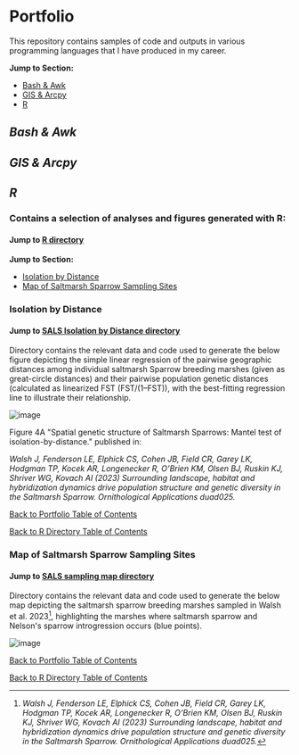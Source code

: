 # Portfolio
This repository contains samples of code and outputs in various programming languages that I have produced in my career.

**Jump to Section:**

- [Bash & Awk](#bash--awk)  
- [GIS & Arcpy](#gis--arcpy)
- [R](#r)

## *Bash & Awk*

## *GIS & Arcpy*

## *R*
### Contains a selection of analyses and figures generated with R:
#### Jump to [R directory](R) 
**Jump to Section:**

- [Isolation by Distance](#isolation-by-distance)
- [Map of Saltmarsh Sparrow Sampling Sites](#map-of-saltmarsh-sparrow-sampling-sites) 
### Isolation by Distance
#### Jump to [SALS Isolation by Distance directory](R/SALS%20Isolation%20by%20Distance)

Directory contains the relevant data and code used to generate the below figure depicting the simple linear regression of the pairwise geographic distances among individual saltmarsh Sparrow breeding marshes (given as great-circle distances) and their pairwise population genetic distances (calculated as linearized FST (FST/(1–FST)), with the best-fitting regression line to illustrate their relationship. 

![image](https://github.com/LEFenderson/Portfolio/assets/49617364/959d5477-8bda-44c1-a7b2-d2bb81377b1a)

Figure 4A "Spatial genetic structure of Saltmarsh Sparrows: Mantel test of isolation-by-distance." published in: 

*Walsh J, Fenderson LE, Elphick CS, Cohen JB, Field CR, Garey LK, Hodgman TP, Kocek
AR, Longenecker R, O’Brien KM, Olsen BJ, Ruskin KJ, Shriver WG, Kovach AI (2023) Surrounding
landscape, habitat and hybridization dynamics drive population structure and genetic diversity in
the Saltmarsh Sparrow. Ornithological Applications duad025.*

[Back to Portfolio Table of Contents](#portfolio)

[Back to R Directory Table of Contents](#r)
### Map of Saltmarsh Sparrow Sampling Sites
#### Jump to [SALS sampling map directory](R/SALS%20sampling%20map)

Directory contains the relevant data and code used to generate the below map depicting the saltmarsh sparrow breeding marshes sampled in Walsh et al. 2023[^1], highlighting the marshes where saltmarsh sparrow and Nelson's sparrow introgression occurs (blue points).

![image](https://github.com/LEFenderson/Portfolio/assets/49617364/483e6b66-7940-4af1-be5a-c2bc5568f141)

[^1]: *Walsh J, Fenderson LE, Elphick CS, Cohen JB, Field CR, Garey LK, Hodgman TP, Kocek
AR, Longenecker R, O’Brien KM, Olsen BJ, Ruskin KJ, Shriver WG, Kovach AI (2023) Surrounding
landscape, habitat and hybridization dynamics drive population structure and genetic diversity in
the Saltmarsh Sparrow. Ornithological Applications duad025.*

[Back to Portfolio Table of Contents](#portfolio)

[Back to R Directory Table of Contents](#r)
